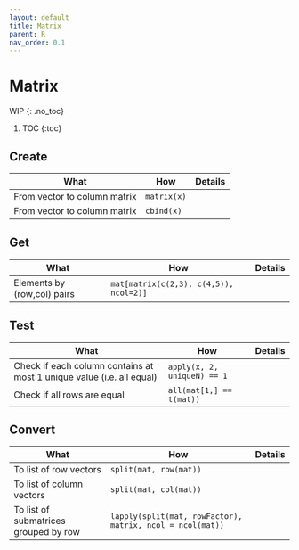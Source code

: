 ```yaml
---
layout: default
title: Matrix
parent: R
nav_order: 0.1
---
```


# Matrix
WIP
{: .no_toc}

1. TOC
{:toc}


## Create

| What | How | Details |
|---|---|---|
| From vector to column matrix | `matrix(x)` | |
| From vector to column matrix | `cbind(x)` | |

## Get

| What | How | Details |
|---|---|---|
| Elements by (row,col) pairs | `mat[matrix(c(2,3), c(4,5)), ncol=2)]` | |

## Test

| What | How | Details |
|---|---|---|
| Check if each column contains at most 1 unique value (i.e. all equal) | `apply(x, 2, uniqueN) == 1` | |
| Check if all rows are equal | `all(mat[1,] == t(mat))` | |

## Convert

| What | How | Details |
|---|---|---|
| To list of row vectors | `split(mat, row(mat))` | |
| To list of column vectors | `split(mat, col(mat))` | |
| To list of submatrices grouped by row | `lapply(split(mat, rowFactor), matrix, ncol = ncol(mat))` | |
